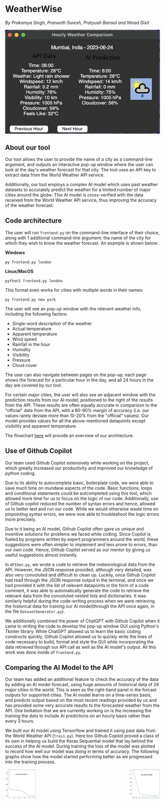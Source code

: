 # WeatherWise
_By Prakamya Singh, Praneeth Suresh, Pratyush Bansal and Ninad Dixit_

[![Watch the video](https://github.com/Praneeth-Suresh/ForecastingFastestCoderFirst/blob/main/Analysis/API_vs_AI_comparison.png)](https://github.com/Praneeth-Suresh/ForecastingFastestCoderFirst/blob/main/Analysis/WeatherWise%20demo.mp4)

## About our tool
Our tool allows the user to provide the name of a city as a command-line argument, and outputs an interactive pop-up window where the user can look at the day's weather forecast for that city. The tool uses an API key to extract data from the World Weather API service.

Additionally, our tool employs a complex AI model which uses past weather datasets to accurately predict the weather for a limited number of major cities around the globe. This AI model is cross-verified with the data received from the World Weather API service, thus improving the accuracy of the weather forecast.

## Code architecture
The user will run `frontend.py` on the command-line interface of their choice, along with 1 additional command-line argument: the name of the city for which they wish to know the weather forecast. An example is shown below:

**Windows**
```
py frontend.py london
```

**Linux/MacOS**
```
python3 frontend.py london
```

This format even works for cities with multiple words in their names:
```
py frontend.py new york
```

The user will see an pop-up window with the relevant weather info, including the following factors:
 * Single-word description of the weather
 * Actual temperature
 * Apparent temperature
 * Wind speed
 * Rainfall in the hour
 * Humidity
 * Visibility
 * Pressure
 * Cloud cover

The user can also navigate between pages on the pop-up; each page shows the forecast for a particular hour in the day, and all 24 hours in the day are covered by our tool.

For certain major cities, the user will also see an adjacent window with the prediction results from our AI model, positioned to the right of the results from the API. These results are often equally accurate in comparison to the "official" data from the API, with a 80-90% margin of accuracy (i.e. our values rarely deviate more than 10-20% from the "official" values). Our model provides values for all the above-mentioned datapoints except visibility and apparent temperature.

The flowchart [here](https://cdn.discordapp.com/attachments/1117454328836399147/1122134859683471410/image.png) will provide an overview of our architecture.

## Use of Github Copilot
Our team used Github Copilot extensively while working on the project, which greatly increased our productivity and improved our knowledge of python coding.

Due to its ability to autocomplete basic, boilerplate code, we were able to save much time on mundane aspects of the code. Basic functions, loops and conditional statements could be autcompleted using this tool, which allowed more time for us to focus on the logic of our code. Additionally, use of Github copilot reduced the number of syntax errors and hence, allowed us to better test and run our code. While we would otherwise waste time on pinpointing syntax errors, we were now able to troubleshoot the logic errors more precisely.

Due to it being an AI model, Github Copilot often gave us unique and inventive solutions for problems we faced while coding. Since Copilot is fueled by programs written by expert programmers around the world, these suggestions were often simpler to implement and less prone to errors, than our own code. Hence, Github Copilot served as our mentor by giving us useful suggestions almost instantly.

In `APIGen.py`, we wrote a code to retrieve the meteorological data from the API. However, the JSON response provided, although very detailed, was also very convoluted and difficult to clean up. Luckily, once Github Copilot had read through the JSON response output in the terminal, and once we had provided it with the list of relevant datapoints in the form of a code comment, it was able to automatically generate the code to retrieve the relevant data from the convoluted nested lists and dictionaries. It was similarly helpful during the code-writing process when we were retrieving the historical data for training our AI model(through the API once again; in the file `DatasetGenerator.py`).

We additionally combined the power of ChatGPT with Github Copilot when it came to writing the code to develop the pop-up window GUI using Python's Tkinter library. While ChatGPT allowed us to learn the basic coding constructs quickly, Github Copilot allowed us to quickly write the lines of code necessary to build, format and style the GUI while incorporating the data retrieved through our API call as well as the AI model's output. All this work was done inside of `frontend.py`.

## Comparing the AI Model to the API
Our team has added an additional feature to check the accuracy of the data by adding an AI model forecast, using huge amounts of historical data of 26 major cities in the world. This is seen as the right-hand panel in the forcast outputs for supported cities. The AI model learns on a time-series basis, and predicts output based on the most recent readings provided by us and has provided some very accurate results to the forecasted weather from the API. One limitation that we are currently working on is the increasing the training the data to include AI predictions on an hourly basis rather than every 3 hours.

We built our AI model using Tensorflow and trained it using past data from the World Weather API (`train.py`). Here too Github Copilot proved a class of its own in helping us build the Keras Sequential model that lay behind the success of the AI model. During training the loss of the model was plotted to record how well our model was doing in terms of accuracy. The following graphs show how the model started performing better as we progressed into the training process. 

<img align="left" width="100" height="100" src="https://github.com/Praneeth-Suresh/ForecastingFastestCoderFirst/blob/main/Analysis/loss_50_epochs.png">
<img align="right" width="100" height="100" src="https://github.com/Praneeth-Suresh/ForecastingFastestCoderFirst/blob/main/Analysis/loss_5_epochs.png">
